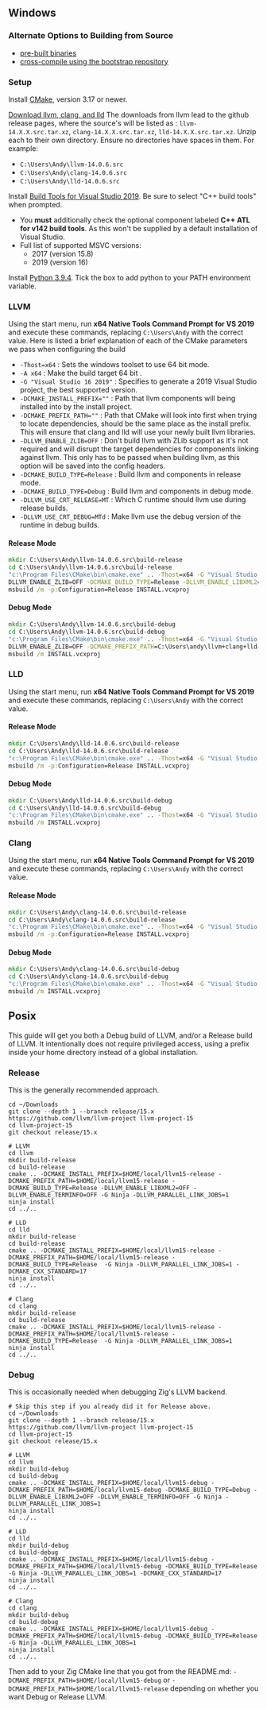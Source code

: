 ## Windows

### Alternate Options to Building from Source

 * [pre-built binaries](https://github.com/ziglang/zig/wiki/Building-Zig-on-Windows#option-2-using-cmake-and-microsoft-visual-studio)
 * [cross-compile using the bootstrap repository](https://github.com/ziglang/zig-bootstrap)

### Setup

Install [CMake](https://cmake.org/), version 3.17 or newer.

[Download llvm, clang, and lld](http://releases.llvm.org/download.html#14.0.0) The downloads from llvm lead to the github release pages, where the source's will be listed as : `llvm-14.X.X.src.tar.xz`, `clang-14.X.X.src.tar.xz`, `lld-14.X.X.src.tar.xz`. Unzip each to their own directory. Ensure no directories have spaces in them. For example:

 * `C:\Users\Andy\llvm-14.0.6.src`
 * `C:\Users\Andy\clang-14.0.6.src`
 * `C:\Users\Andy\lld-14.0.6.src`

Install [Build Tools for Visual Studio 2019](https://visualstudio.microsoft.com/downloads/#build-tools-for-visual-studio-2019). Be sure to select "C++ build tools" when prompted.
 * You **must** additionally check the optional component labeled **C++ ATL for v142 build tools**. As this won't be supplied by a default installation of Visual Studio.
 * Full list of supported MSVC versions:
   - 2017 (version 15.8)
   - 2019 (version 16)

Install [Python 3.9.4](https://www.python.org). Tick the box to add python to your PATH environment variable.

### LLVM

Using the start menu, run **x64 Native Tools Command Prompt for VS 2019** and execute these commands, replacing `C:\Users\Andy` with the correct value. Here is listed a brief explanation of each of the CMake parameters we pass when configuring the build 

- `-Thost=x64` : Sets the windows toolset to use 64 bit mode.
- `-A x64` : Make the build target 64 bit .
- `-G "Visual Studio 16 2019"` : Specifies to generate a 2019 Visual Studio project, the best supported version.
- `-DCMAKE_INSTALL_PREFIX=""` : Path that llvm components will being installed into by the install project.
- `-DCMAKE_PREFIX_PATH=""` : Path that CMake will look into first when trying to locate dependencies, should be the same place as the install prefix. This will ensure that clang and lld will use your newly built llvm libraries.
- `-DLLVM_ENABLE_ZLIB=OFF` : Don't build llvm with ZLib support as it's not required and will disrupt the target dependencies for components linking against llvm. This only has to be passed when building llvm, as this option will be saved into the config headers.
- `-DCMAKE_BUILD_TYPE=Release` : Build llvm and components in release mode.
- `-DCMAKE_BUILD_TYPE=Debug` : Build llvm and components in debug mode.
- `-DLLVM_USE_CRT_RELEASE=MT` : Which C runtime should llvm use during release builds.
- `-DLLVM_USE_CRT_DEBUG=MTd` : Make llvm use the debug version of the runtime in debug builds.

#### Release Mode

```bat
mkdir C:\Users\Andy\llvm-14.0.6.src\build-release
cd C:\Users\Andy\llvm-14.0.6.src\build-release
"c:\Program Files\CMake\bin\cmake.exe" .. -Thost=x64 -G "Visual Studio 16 2019" -A x64 -DCMAKE_INSTALL_PREFIX=C:\Users\Andy\llvm+clang+lld-14.0.6-x86_64-windows-msvc-release-mt -DCMAKE_PREFIX_PATH=C:\Users\Andy\llvm+clang+lld-14.0.6-x86_64-windows-msvc-release-mt -
DLLVM_ENABLE_ZLIB=OFF -DCMAKE_BUILD_TYPE=Release -DLLVM_ENABLE_LIBXML2=OFF -DLLVM_USE_CRT_RELEASE=MT
msbuild /m -p:Configuration=Release INSTALL.vcxproj
```

#### Debug Mode

```bat
mkdir C:\Users\Andy\llvm-14.0.6.src\build-debug
cd C:\Users\Andy\llvm-14.0.6.src\build-debug
"c:\Program Files\CMake\bin\cmake.exe" .. -Thost=x64 -G "Visual Studio 16 2019" -A x64 -DCMAKE_INSTALL_PREFIX=C:\Users\andy\llvm+clang+lld-14.0.6-x86_64-windows-msvc-debug -
DLLVM_ENABLE_ZLIB=OFF -DCMAKE_PREFIX_PATH=C:\Users\andy\llvm+clang+lld-14.0.6-x86_64-windows-msvc-debug -DCMAKE_BUILD_TYPE=Debug -DLLVM_EXPERIMENTAL_TARGETS_TO_BUILD="AVR" -DLLVM_ENABLE_LIBXML2=OFF -DLLVM_USE_CRT_DEBUG=MTd
msbuild /m INSTALL.vcxproj
```

### LLD

Using the start menu, run **x64 Native Tools Command Prompt for VS 2019** and execute these commands, replacing `C:\Users\Andy` with the correct value.

#### Release Mode

```bat
mkdir C:\Users\Andy\lld-14.0.6.src\build-release
cd C:\Users\Andy\lld-14.0.6.src\build-release
"c:\Program Files\CMake\bin\cmake.exe" .. -Thost=x64 -G "Visual Studio 16 2019" -A x64 -DCMAKE_INSTALL_PREFIX=C:\Users\Andy\llvm+clang+lld-14.0.6-x86_64-windows-msvc-release-mt -DCMAKE_PREFIX_PATH=C:\Users\Andy\llvm+clang+lld-14.0.6-x86_64-windows-msvc-release-mt -DCMAKE_BUILD_TYPE=Release -DLLVM_USE_CRT_RELEASE=MT
msbuild /m -p:Configuration=Release INSTALL.vcxproj
```

#### Debug Mode

```bat
mkdir C:\Users\Andy\lld-14.0.6.src\build-debug
cd C:\Users\Andy\lld-14.0.6.src\build-debug
"c:\Program Files\CMake\bin\cmake.exe" .. -Thost=x64 -G "Visual Studio 16 2019" -A x64 -DCMAKE_INSTALL_PREFIX=C:\Users\andy\llvm+clang+lld-14.0.6-x86_64-windows-msvc-debug -DCMAKE_PREFIX_PATH=C:\Users\andy\llvm+clang+lld-14.0.6-x86_64-windows-msvc-debug -DCMAKE_BUILD_TYPE=Debug -DLLVM_USE_CRT_DEBUG=MTd
msbuild /m INSTALL.vcxproj
```

### Clang

Using the start menu, run **x64 Native Tools Command Prompt for VS 2019** and execute these commands, replacing `C:\Users\Andy` with the correct value.

#### Release Mode

```bat
mkdir C:\Users\Andy\clang-14.0.6.src\build-release
cd C:\Users\Andy\clang-14.0.6.src\build-release
"c:\Program Files\CMake\bin\cmake.exe" .. -Thost=x64 -G "Visual Studio 16 2019" -A x64 -DCMAKE_INSTALL_PREFIX=C:\Users\Andy\llvm+clang+lld-14.0.6-x86_64-windows-msvc-release-mt -DCMAKE_PREFIX_PATH=C:\Users\Andy\llvm+clang+lld-14.0.6-x86_64-windows-msvc-release-mt -DCMAKE_BUILD_TYPE=Release -DLLVM_USE_CRT_RELEASE=MT
msbuild /m -p:Configuration=Release INSTALL.vcxproj
```

#### Debug Mode

```bat
mkdir C:\Users\Andy\clang-14.0.6.src\build-debug
cd C:\Users\Andy\clang-14.0.6.src\build-debug
"c:\Program Files\CMake\bin\cmake.exe" .. -Thost=x64 -G "Visual Studio 16 2019" -A x64 -DCMAKE_INSTALL_PREFIX=C:\Users\andy\llvm+clang+lld-14.0.6-x86_64-windows-msvc-debug -DCMAKE_PREFIX_PATH=C:\Users\andy\llvm+clang+lld-14.0.6-x86_64-windows-msvc-debug -DCMAKE_BUILD_TYPE=Debug -DLLVM_USE_CRT_DEBUG=MTd
msbuild /m INSTALL.vcxproj
```

## Posix

This guide will get you both a Debug build of LLVM, and/or a Release build of LLVM.
It intentionally does not require privileged access, using a prefix inside your home
directory instead of a global installation.

### Release

This is the generally recommended approach.

```
cd ~/Downloads
git clone --depth 1 --branch release/15.x https://github.com/llvm/llvm-project llvm-project-15
cd llvm-project-15
git checkout release/15.x

# LLVM
cd llvm
mkdir build-release
cd build-release
cmake .. -DCMAKE_INSTALL_PREFIX=$HOME/local/llvm15-release -DCMAKE_PREFIX_PATH=$HOME/local/llvm15-release -DCMAKE_BUILD_TYPE=Release -DLLVM_ENABLE_LIBXML2=OFF -DLLVM_ENABLE_TERMINFO=OFF -G Ninja -DLLVM_PARALLEL_LINK_JOBS=1
ninja install
cd ../..

# LLD
cd lld
mkdir build-release
cd build-release
cmake .. -DCMAKE_INSTALL_PREFIX=$HOME/local/llvm15-release -DCMAKE_PREFIX_PATH=$HOME/local/llvm15-release -DCMAKE_BUILD_TYPE=Release  -G Ninja -DLLVM_PARALLEL_LINK_JOBS=1 -DCMAKE_CXX_STANDARD=17
ninja install
cd ../..

# Clang
cd clang
mkdir build-release
cd build-release
cmake .. -DCMAKE_INSTALL_PREFIX=$HOME/local/llvm15-release -DCMAKE_PREFIX_PATH=$HOME/local/llvm15-release -DCMAKE_BUILD_TYPE=Release  -G Ninja -DLLVM_PARALLEL_LINK_JOBS=1
ninja install
cd ../..
```

### Debug

This is occasionally needed when debugging Zig's LLVM backend.

```
# Skip this step if you already did it for Release above.
cd ~/Downloads
git clone --depth 1 --branch release/15.x https://github.com/llvm/llvm-project llvm-project-15
cd llvm-project-15
git checkout release/15.x

# LLVM
cd llvm
mkdir build-debug
cd build-debug
cmake .. -DCMAKE_INSTALL_PREFIX=$HOME/local/llvm15-debug -DCMAKE_PREFIX_PATH=$HOME/local/llvm15-debug -DCMAKE_BUILD_TYPE=Debug -DLLVM_ENABLE_LIBXML2=OFF -DLLVM_ENABLE_TERMINFO=OFF -G Ninja -DLLVM_PARALLEL_LINK_JOBS=1
ninja install
cd ../..

# LLD
cd lld
mkdir build-debug
cd build-debug
cmake .. -DCMAKE_INSTALL_PREFIX=$HOME/local/llvm15-debug -DCMAKE_PREFIX_PATH=$HOME/local/llvm15-debug -DCMAKE_BUILD_TYPE=Release  -G Ninja -DLLVM_PARALLEL_LINK_JOBS=1 -DCMAKE_CXX_STANDARD=17
ninja install
cd ../..

# Clang
cd clang
mkdir build-debug
cd build-debug
cmake .. -DCMAKE_INSTALL_PREFIX=$HOME/local/llvm15-debug -DCMAKE_PREFIX_PATH=$HOME/local/llvm15-debug -DCMAKE_BUILD_TYPE=Release  -G Ninja -DLLVM_PARALLEL_LINK_JOBS=1
ninja install
cd ../..
```

Then add to your Zig CMake line that you got from the README.md:
`-DCMAKE_PREFIX_PATH=$HOME/local/llvm15-debug` or `-DCMAKE_PREFIX_PATH=$HOME/local/llvm15-release`
depending on whether you want Debug or Release LLVM.
